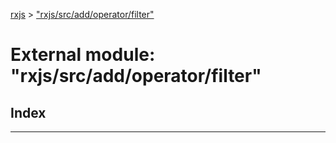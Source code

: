 [rxjs](../README.md) > ["rxjs/src/add/operator/filter"](../modules/_rxjs_src_add_operator_filter_.md)

# External module: "rxjs/src/add/operator/filter"

## Index

---

